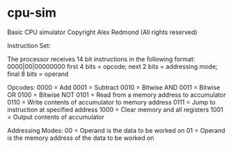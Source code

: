 # cpu-sim
Basic CPU simulator
Copyright Alex Redmond (All rights reserved)

Instruction Set:

The processor receives 14 bit instructions in the following format:
0000|00|00000000
first 4 bits = opcode; next 2 bits = addressing mode; final 8 bits = operand

Opcodes:
0000 = Add
0001 = Subtract
0010 = Bitwise AND
0011 = Bitwise OR
0100 = Bitwise NOT
0101 = Read from a memory address to accumulator
0110 = Write contents of accumulator to memory address
0111 = Jump to instruction at specified address
1000 = Clear memory and all registers
1001 = Output contents of accumulator

Addressing Modes:
00 = Operand is the data to be worked on
01 = Operand is the memory address of the data to be worked on
